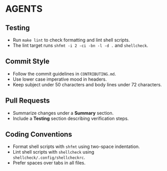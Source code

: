 # AGENTS

## Testing
- Run `make lint` to check formatting and lint shell scripts.
- The lint target runs `shfmt -i 2 -ci -bn -l -d .` and `shellcheck`.

## Commit Style
- Follow the commit guidelines in `CONTRIBUTING.md`.
- Use lower case imperative mood in headers.
- Keep subject under 50 characters and body lines under 72 characters.

## Pull Requests
- Summarize changes under a **Summary** section.
- Include a **Testing** section describing verification steps.

## Coding Conventions
- Format shell scripts with `shfmt` using two-space indentation.
- Lint shell scripts with `shellcheck` using `shellcheck/.config/shellcheckrc`.
- Prefer spaces over tabs in all files.


